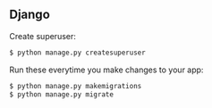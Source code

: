 ## Django

Create superuser:

```bash
$ python manage.py createsuperuser
```

Run these everytime you make changes to your app:

```bash
$ python manage.py makemigrations
$ python manage.py migrate
```
